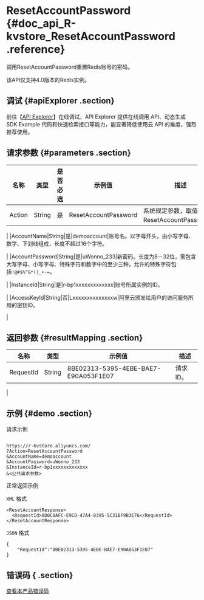 # ResetAccountPassword {#doc_api_R-kvstore_ResetAccountPassword .reference}

调用ResetAccountPassword重置Redis账号的密码。

该API仅支持4.0版本的Redis实例。

## 调试 {#apiExplorer .section}

前往【[API Explorer](https://api.aliyun.com/#product=R-kvstore&api=ResetAccountPassword)】在线调试，API Explorer 提供在线调用 API、动态生成 SDK Example 代码和快速检索接口等能力，能显著降低使用云 API 的难度，强烈推荐使用。

## 请求参数 {#parameters .section}

|名称|类型|是否必选|示例值|描述|
|--|--|----|---|--|
|Action|String|是|ResetAccountPassword|系统规定参数，取值：ResetAccountPassword。

 |
|AccountName|String|是|demoaccount|账号名。以字母开头，由小写字母、数字、下划线组成，长度不超过16个字符。

 |
|AccountPassword|String|是|uWonno\_233|新密码。长度为8－32位，需包含大写字母、小写字母、特殊字符和数字中的至少三种，允许的特殊字符包括`!@#$%^&*()_+-=`。

 |
|InstanceId|String|是|r-bp1xxxxxxxxxxxxx|账号所属实例的ID。

 |
|AccessKeyId|String|否|Lxxxxxxxxxxxxxxw|阿里云颁发给用户的访问服务所用的密钥ID。

 |

## 返回参数 {#resultMapping .section}

|名称|类型|示例值|描述|
|--|--|---|--|
|RequestId|String|8BE02313-5395-4EBE-BAE7-E90A053F1E07|请求ID。

 |

## 示例 {#demo .section}

请求示例

``` {#request_demo}

https://r-kvstore.aliyuncs.com/
?Action=ResetAccountPassword
&AccountName=demoaccount
&AccountPassword=uWonno_233
&InstanceId=r-bp1xxxxxxxxxxxxx
&<公共请求参数>

```

正常返回示例

`XML` 格式

``` {#xml_return_success_demo}
<ResetAccountResponse>
  <RequestId>8D0C0AFC-E9CD-47A4-8395-5C31BF9B3E76</RequestId>
</ResetAccountResponse>

```

`JSON` 格式

``` {#json_return_success_demo}
{
	"RequestId":"8BE02313-5395-4EBE-BAE7-E90A053F1E07"
}
```

## 错误码 { .section}

[查看本产品错误码](https://error-center.aliyun.com/status/product/R-kvstore)

